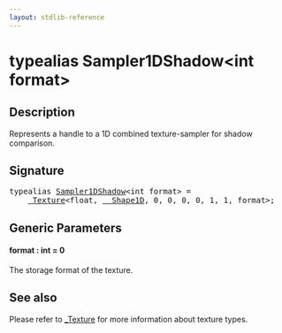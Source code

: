 ```yaml
---
layout: stdlib-reference
---
```


# typealias Sampler1DShadow\<int format\>

## Description

Represents a handle to a 1D combined texture-sampler for shadow comparison.

## Signature

<pre>
<span class='code_keyword'>typealias</span> <a href="sampler1dshadow-089.html" class="code_type">Sampler1DShadow</a>&lt;<span class="code_keyword">int</span> format&gt; = 
    <a href="0texture-01/index.html" class="code_type">_Texture</a>&lt;<span class="code_keyword">float</span>, <a href="0_shape1d-028/index.html" class="code_type">__Shape1D</a>, 0, 0, 0, 0, 1, 1, format&gt;;
</pre>

## Generic Parameters

####  <a id="decl-format"></a>format  : int = 0
The storage format of the texture.


## See also

Please refer to <span class='code'><a href="0texture-01/index.html" class="code_type">_Texture</a></span> for more information about texture types.


